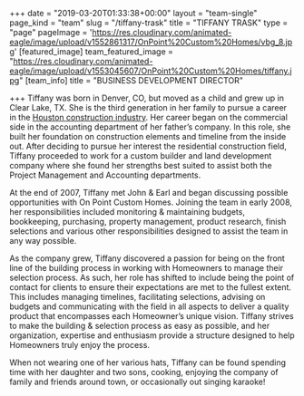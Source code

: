 +++
date = "2019-03-20T01:33:38+00:00"
layout = "team-single"
page_kind = "team"
slug = "/tiffany-trask"
title = "TIFFANY TRASK"
type = "page"
pageImage = 'https://res.cloudinary.com/animated-eagle/image/upload/v1552861317/OnPoint%20Custom%20Homes/vbg_8.jpg'
[featured_image]
team_featured_image = "https://res.cloudinary.com/animated-eagle/image/upload/v1553045607/OnPoint%20Custom%20Homes/tiffany.jpg"
[team_info]
title = "BUSINESS DEVELOPMENT DIRECTOR"

+++
Tiffany was born in Denver, CO, but moved as a child and grew up in Clear Lake, TX. She is the third generation in her family to pursue a career in the [Houston construction industry](https://onpointcustomhomes.com/current-homes/). Her career began on the commercial side in the accounting department of her father’s company. In this role, she built her foundation on construction elements and timeline from the inside out. After deciding to pursue her interest the residential construction field, Tiffany proceeded to work for a custom builder and land development company where she found her strengths best suited to assist both the Project Management and Accounting departments.

At the end of 2007, Tiffany met John & Earl and began discussing possible opportunities with On Point Custom Homes. Joining the team in early 2008, her responsibilities included monitoring & maintaining budgets, bookkeeping, purchasing, property management, product research, finish selections and various other responsibilities designed to assist the team in any way possible.

As the company grew, Tiffany discovered a passion for being on the front line of the building process in working with Homeowners to manage their selection process. As such, her role has shifted to include being the point of contact for clients to ensure their expectations are met to the fullest extent. This includes managing timelines, facilitating selections, advising on budgets and communicating with the field in all aspects to deliver a quality product that encompasses each Homeowner’s unique vision. Tiffany strives to make the building & selection process as easy as possible, and her organization, expertise and enthusiasm provide a structure designed to help Homeowners truly enjoy the process.

When not wearing one of her various hats, Tiffany can be found spending time with her daughter and two sons, cooking, enjoying the company of family and friends around town, or occasionally out singing karaoke!